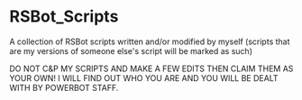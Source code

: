 RSBot_Scripts
=============

A collection of RSBot scripts written and/or modified by myself (scripts that are my versions of someone else's script will be marked as such)


DO NOT C&P MY SCRIPTS AND MAKE A FEW EDITS THEN CLAIM THEM AS YOUR OWN! I WILL FIND OUT WHO YOU ARE AND YOU WILL BE DEALT WITH BY POWERBOT STAFF.
